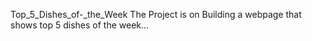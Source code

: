 Top_5_Dishes_of-_the_Week
The Project is on Building a webpage that shows top 5 dishes of the week...
